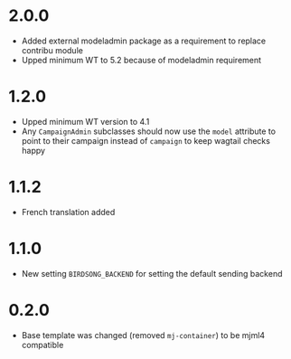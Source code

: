# 2.0.0

- Added external modeladmin package as a requirement to replace contribu module
- Upped minimum WT to 5.2 because of modeladmin requirement

# 1.2.0

- Upped minimum WT version to 4.1
- Any `CampaignAdmin` subclasses should now use the `model` attribute to point to their campaign instead of `campaign` to keep wagtail checks happy

# 1.1.2

- French translation added

# 1.1.0

- New setting `BIRDSONG_BACKEND` for setting the default sending backend

# 0.2.0

- Base template was changed (removed `mj-container`) to be mjml4 compatible
